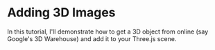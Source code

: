 Adding 3D Images
================

In this tutorial, I'll demonstrate how to get a 3D object from online (say Google's 3D Warehouse) and add it to your Three.js scene.



